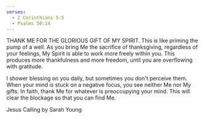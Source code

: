 ```yaml
---
verses:
  - 2 Corinthians 5:5
  - Psalms 50:14
---
```


THANK ME FOR THE GLORIOUS GIFT OF MY SPIRIT. This is like priming the pump of a well. As you bring Me the sacrifice of thanksgiving, regardless of your feelings, My Spirit is able to work more freely within you. This produces more thankfulness and more freedom, until you are overflowing with gratitude.

I shower blessing on you daily, but sometimes you don't perceive them. When your mind is stuck on a negative focus, you see neither Me nor My gifts. In faith, thank Me for whatever is preoccupying your mind. This will clear the blockage so that you can find Me.

Jesus Calling by Sarah Young

